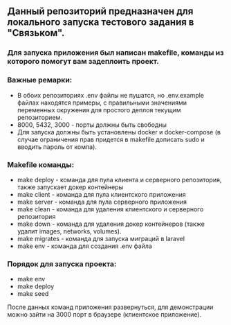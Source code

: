 ## Данный репозиторий предназначен для локального запуска тестового задания в "Связьком".

### Для запуска приложения был написан makefile, команды из которого помогут вам задеплоить проект.

### Важные ремарки: 
- В обоих репозиториях .env файлы не пушатся, но .env.example файлах находятся примеры, с правильными значениями переменных окружения для простого деплоя текущим репозиторием.
- 8000, 5432, 3000 - порты должны быть свободны
- Для запуска должны быть установлены docker и docker-compose (в случае ограничения прав придется в makefile дописать sudo и вводить пароль от компа).

### Makefile команды:
- make deploy - команда для пула клиента и серверного репозитория, также запускает докер контейнеры
- make client - команда для пула клиентского приложения
- make server - команда для пула серверного приложения
- make clean - команда для удаления клиентского и серверного репозитория
- make down - команда для удаления докер контейнеров (также удалит images, networks, volumes).
- make migrates - команда для запуска миграций в laravel
- make env - команда для создания .env файла

### Порядок для запуска проекта:
- make env
- make deploy
- make seed

После данных команд приложения развернуться, для демонстрации можно зайти на 3000 порт в браузере (клиентское приложение).
